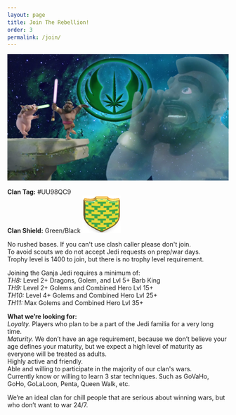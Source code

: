 ```yaml
---
layout: page
title: Join The Rebellion!
order: 3
permalink: /join/
---
```


![Spirit Call](/spirit.jpg)

**Clan Tag:** #UU98QC9 <br/>
**Clan Shield:** Green/Black ![Clan Shield](/badge.png)

No rushed bases. If you can't use clash caller please don't join. <br/> 
To avoid scouts we do not accept Jedi requests on prep/war days. <br/> 
Trophy level is 1400 to join, but there is no trophy level requirement. 

Joining the Ganja Jedi requires a minimum of: <br/>
*TH8:*  Level 2+ Dragons, Golem, and Lvl 5+ Barb King <br/>
*TH9:*  Level 2+ Golems and Combined Hero Lvl 15+ <br/>
*TH10:* Level 4+ Golems and Combined Hero Lvl 25+ <br/>
*TH11:* Max Golems and Combined Hero Lvl 35+ <br/>

**What we’re looking for:** <br/>
*Loyalty.*  Players who plan to be a part of the Jedi familia for a very long time. <br/>
*Maturity.* We don’t have an age requirement, because we don’t believe your age defines your maturity, but we expect a high level of maturity as everyone will be treated as adults.  <br/>
Highly active and friendly.  <br/>
Able and willing to participate in the majority of our clan's wars. <br/>
Currently know or willing to learn 3 star techniques. Such as GoVaHo, GoHo, GoLaLoon, Penta, Queen Walk, etc. 

We’re an ideal clan for chill people that are serious about winning wars, but who don’t want to war 24/7. 
